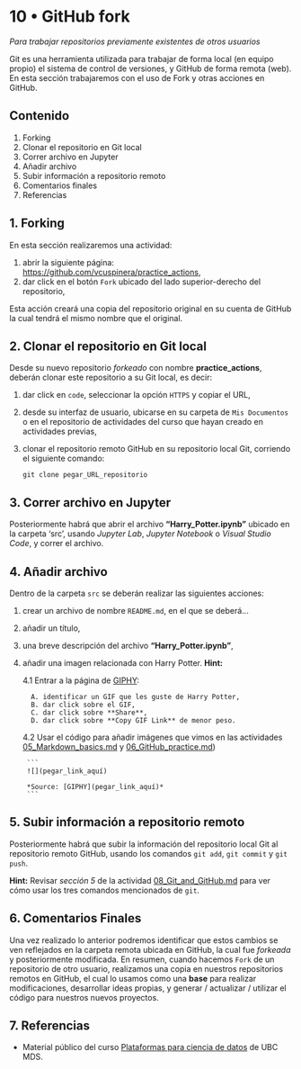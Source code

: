 # 10 • GitHub fork
*Para trabajar repositorios previamente existentes de otros usuarios*

Git es una herramienta utilizada para trabajar de forma local (en equipo propio) el sistema de control de versiones, y GitHub de forma remota (web). En esta sección trabajaremos con el uso de Fork y otras acciones en GitHub.

## Contenido
1. Forking
2. Clonar el repositorio en Git local
3. Correr archivo en Jupyter
4. Añadir archivo
5. Subir información a repositorio remoto
6. Comentarios finales
7. Referencias

## 1. Forking
En esta sección realizaremos una actividad:
1. abrir la siguiente página: https://github.com/vcuspinera/practice_actions,
2. dar click en el botón `Fork` ubicado del lado superior-derecho del repositorio,

Esta acción creará una copia del repositorio original en su cuenta de GitHub la cual tendrá el mismo nombre que el original.

## 2. Clonar el repositorio en Git local
Desde su nuevo repositorio *forkeado* con nombre **practice_actions**, deberán clonar este repositorio a su Git local, es decir:
1. dar click en `code`, seleccionar la opción `HTTPS` y copiar el URL,
2. desde su interfaz de usuario, ubicarse en su carpeta de `Mis Documentos` o en el repositorio de actividades del curso que hayan creado en actividades previas,
3. clonar el repositorio remoto GitHub en su repositorio local Git, corriendo el siguiente comando:

    ```
    git clone pegar_URL_repositorio
    ```

## 3. Correr archivo en Jupyter
Posteriormente habrá que abrir el archivo **“Harry_Potter.ipynb”** ubicado en la carpeta ‘src’, usando *Jupyter Lab*, *Jupyter Notebook* o *Visual Studio Code*, y correr el archivo.

## 4. Añadir archivo
Dentro de la carpeta `src` se deberán realizar las siguientes acciones:
1. crear un archivo de nombre `README.md`, en el que se deberá...
2. añadir un título, 
3. una breve descripción del archivo **“Harry_Potter.ipynb”**,
4. añadir una imagen relacionada con Harry Potter. **Hint:**

    4.1 Entrar a la página de [GIPHY](https://giphy.com):

         A. identificar un GIF que les guste de Harry Potter,   
         B. dar click sobre el GIF,  
         C. dar click sobre **Share**,  
         D. dar click sobre **Copy GIF Link** de menor peso.  
        
    4.2 Usar el código para añadir imágenes que vimos en las actividades [05_Markdown_basics.md](https://github.com/vcuspinera/UDG_MCD_Project_Dev_II/blob/main/actividades/05_Markdown_basics.md) y [06_GitHub_practice.md](https://github.com/vcuspinera/UDG_MCD_Project_Dev_II/blob/main/actividades/06_GitHub_practice.md))

        ```
        ![](pegar_link_aquí)  
        
        *Source: [GIPHY](pegar_link_aquí)*
        ```

## 5. Subir información a repositorio remoto

Posteriormente habrá que subir la información del repositorio local Git al repositorio remoto GitHub, usando los comandos `git add`, `git commit` y `git push`.

**Hint:** Revisar *sección 5* de la actividad [08_Git_and_GitHub.md](https://github.com/vcuspinera/UDG_MCD_Project_Dev_II/blob/main/actividades/08_Git_and_GitHub.md) para ver cómo usar los tres comandos mencionados de `git`.

## 6. Comentarios Finales
Una vez realizado lo anterior podremos identificar que estos cambios se ven reflejados en la carpeta remota ubicada en GitHub, la cual fue *forkeada* y posteriormente modificada. En resumen, cuando hacemos `Fork` de un repositorio de otro usuario, realizamos una copia en nuestros repositorios remotos en GitHub, el cual lo usamos como una **base** para realizar modificaciones, desarrollar ideas propias, y generar / actualizar / utilizar el código para nuestros nuevos proyectos.

## 7. Referencias
- Material público del curso [Plataformas para ciencia de datos](https://github.com/UBC-MDS/DSCI_521_platforms-dsci) de UBC MDS.
